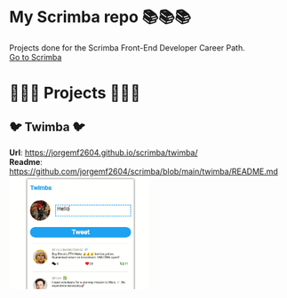 # My Scrimba repo 📚📚📚

Projects done for the Scrimba Front-End Developer Career Path.   
[Go to Scrimba](https://scrimba.com/)

# 🚧🚧🚧 Projects 🚧🚧🚧 

## 🐦 Twimba 🐦 
**Url**: https://jorgemf2604.github.io/scrimba/twimba/  
**Readme**: https://github.com/jorgemf2604/scrimba/blob/main/twimba/README.md    
<img src="./twimba/twimba.gif" width="50%"/>
